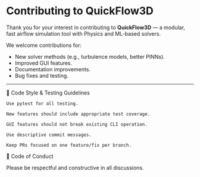 # Contributing to QuickFlow3D

Thank you for your interest in contributing to **QuickFlow3D** — a modular, fast airflow simulation tool with Physics and ML-based solvers.

We welcome contributions for:
- New solver methods (e.g., turbulence models, better PINNs).
- Improved GUI features.
- Documentation improvements.
- Bug fixes and testing.

---
🧪 Code Style & Testing Guidelines

    Use pytest for all testing.

    New features should include appropriate test coverage.

    GUI features should not break existing CLI operation.

    Use descriptive commit messages.

    Keep PRs focused on one feature/fix per branch.

🤝 Code of Conduct

Please be respectful and constructive in all discussions.

